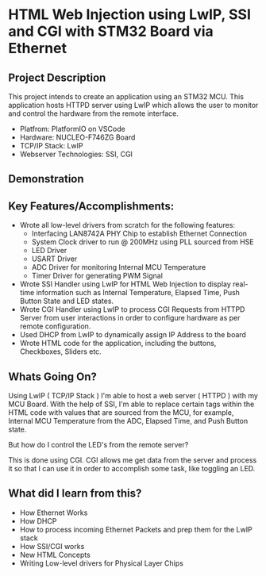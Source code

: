 # HTML Web Injection using LwIP, SSI and CGI with STM32 Board via Ethernet

## Project Description
This project intends to create an application using an STM32 MCU. This application hosts HTTPD server using LwIP which allows the user to monitor and control the hardware from the remote interface.

- Platfrom: PlatformIO on VSCode
- Hardware: NUCLEO-F746ZG Board
- TCP/IP Stack: LwIP
- Webserver Technologies: SSI, CGI

## Demonstration

## Key Features/Accomplishments:
- Wrote all low-level drivers from scratch for the following features:
    - Interfacing LAN8742A PHY Chip to establish Ethernet Connection
    - System Clock driver to run @ 200MHz using PLL sourced from HSE
    - LED Driver
    - USART Driver
    - ADC Driver for monitoring Internal MCU Temperature
    - Timer Driver for generating PWM Signal
- Wrote SSI Handler using LwIP for HTML Web Injection to display real-time information such as Internal Temperature, Elapsed Time, Push Button State and LED states.
- Wrote CGI Handler using LwIP to process CGI Requests from HTTPD Server from user interactions in order to configure hardware as per remote configuration.
- Used DHCP from LwIP to dynamically assign IP Address to the board
- Wrote HTML code for the application, including the buttons, Checkboxes, Sliders etc.


## Whats Going On?
Using LwIP ( TCP/IP Stack ) I'm able to host a web server ( HTTPD ) with my MCU Board. With the help of SSI, I'm able to replace certain tags within the HTML code with values that are sourced from the MCU, for example, Internal MCU Temperature from the ADC, Elapsed Time, and Push Button state. 

But how do I control the LED's from the remote server?

This is done using CGI. CGI allows me get data from the server and process it so that I can use it in order to accomplish some task, like toggling an LED.

## What did I learn from this?
- How Ethernet Works
- How DHCP 
- How to process incoming Ethernet Packets and prep them for the LwIP stack
- How SSI/CGI works
- New HTML Concepts
- Writing Low-level drivers for Physical Layer Chips




